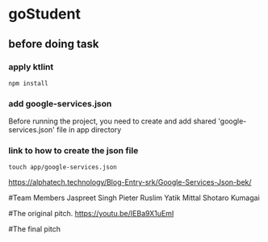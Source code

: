 # goStudent
## before doing task
### apply ktlint
```
npm install
```
### add google-services.json
Before running the project, you need to create and add shared 'google-services.json' file in app directory

### link to how to create the json file
```
touch app/google-services.json
```
https://alphatech.technology/Blog-Entry-srk/Google-Services-Json-bek/


#Team Members
Jaspreet Singh
Pieter Ruslim
Yatik Mittal
Shotaro Kumagai

#The original pitch.
https://youtu.be/IEBa9X1uEmI

#The final pitch

